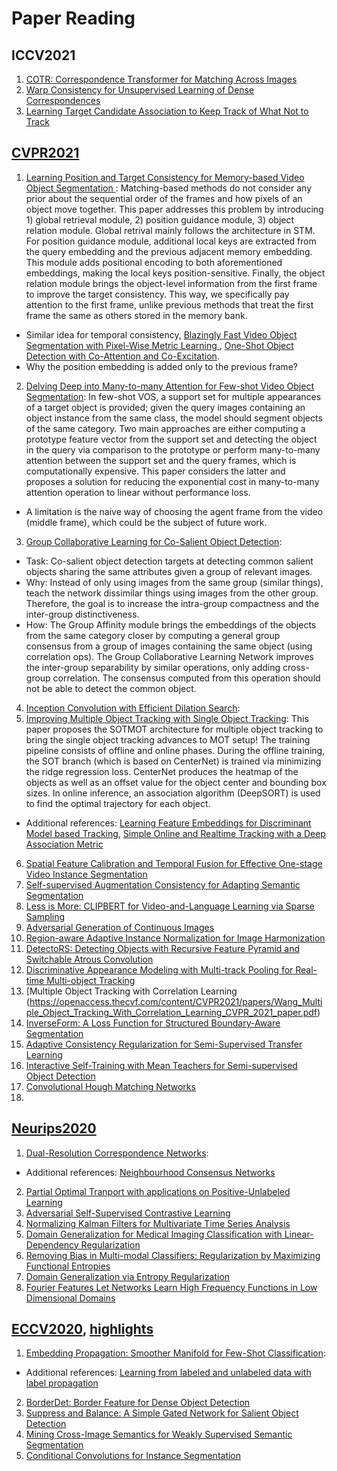 # Paper Reading
## ICCV2021
1) [COTR: Correspondence Transformer for Matching Across Images](https://github.com/ubc-vision/COTR)
2) [Warp Consistency for Unsupervised Learning of Dense Correspondences](https://arxiv.org/abs/2104.03308)
3) [Learning Target Candidate Association to Keep Track of What Not to Track](https://arxiv.org/abs/2103.16556)

## [CVPR2021](https://openaccess.thecvf.com/CVPR2021?day=2021-06-24)
1) [Learning Position and Target Consistency for Memory-based Video Object Segmentation
](https://arxiv.org/abs/2104.04329): Matching-based methods do not consider any prior about the sequential order of the frames and how pixels of an object move together.
This paper addresses this problem by introducing 1) global retrieval module, 2) position guidance module, 3) object relation module. Global retrival mainly follows the architecture in STM. For position guidance module, additional local keys are extracted from the query embedding and the previous adjacent memory embedding.
This module adds positional encoding to both aforementioned embeddings, making the local keys position-sensitive. 
Finally, the object relation module brings the object-level information from the first frame to improve the target consistency.
This way, we specifically pay attention to the first frame, unlike previous methods that treat the first frame the same as others stored in the memory bank. <br/>
* Similar idea for temporal consistency, [Blazingly Fast Video Object Segmentation with Pixel-Wise Metric Learning
](https://arxiv.org/abs/1804.03131), [One-Shot Object Detection with Co-Attention and Co-Excitation](https://github.com/timy90022/One-Shot-Object-Detection). <br/>
* Why the position embedding is added only to the previous frame?
2) [Delving Deep into Many-to-many Attention for Few-shot Video Object Segmentation](https://openaccess.thecvf.com/content/CVPR2021/papers/Chen_Delving_Deep_Into_Many-to-Many_Attention_for_Few-Shot_Video_Object_Segmentation_CVPR_2021_paper.pdf): In few-shot VOS, a support set for multiple appearances of a target object is provided; given the query images containing an object instance from the same class, the model should segment objects of the same category.
Two main approaches are either computing a prototype feature vector from the support set and detecting the object in the query via comparison to the prototype or perform many-to-many attention between the support set and the query frames, which is computationally expensive.
This paper considers the latter and proposes a solution for reducing the exponential cost in many-to-many attention operation to linear without performance loss. 
* A limitation is the naive way of choosing the agent frame from the video (middle frame), which could be the subject of future work. <br/>

3) [Group Collaborative Learning for Co-Salient Object Detection](https://arxiv.org/abs/2104.01108): <br/>
* Task: Co-salient object detection targets at detecting common salient objects sharing the same attributes given a group of relevant images. <br/>
* Why:  Instead of only using images from the same group (similar things), teach the network dissimilar things using images from the other group. Therefore, the goal is to increase the intra-group compactness and the inter-group distinctiveness.<br/>
* How: The Group Affinity module brings the embeddings of the objects from the same category closer by computing a general group consensus from a group of images containing the same object (using correlation ops). The Group Collaborative Learning Network improves the inter-group separability by similar operations, only adding cross-group correlation. The consensus computed from this operation should not be able to detect the common object.<br/>

4) [Inception Convolution with Efficient Dilation Search](https://arxiv.org/abs/2012.13587):
5) [Improving Multiple Object Tracking with Single Object Tracking](https://openaccess.thecvf.com/content/CVPR2021/papers/Zheng_Improving_Multiple_Object_Tracking_With_Single_Object_Tracking_CVPR_2021_paper.pdf): This paper proposes the SOTMOT architecture for multiple object tracking to bring the single object tracking advances to MOT setup!
The training pipeline consists of offline and online phases. 
During the offline training, the SOT branch (which is based on CenterNet) is trained via minimizing the ridge regression loss.
CenterNet produces the heatmap of the objects as well as an offset value for the object center and bounding box sizes.
In online inference, an association algorithm (DeepSORT) is used to find the optimal trajectory for each object. <br/>
* Additional references: [Learning Feature Embeddings for Discriminant Model based Tracking](https://arxiv.org/pdf/1906.10414.pdf), [Simple Online and Realtime Tracking with a Deep Association Metric](https://arxiv.org/abs/1703.07402)

6) [Spatial Feature Calibration and Temporal Fusion for Effective One-stage Video Instance Segmentation](https://arxiv.org/abs/2104.05606)
7) [Self-supervised Augmentation Consistency for Adapting Semantic Segmentation](https://arxiv.org/abs/2105.00097)
8) [Less is More: CLIPBERT for Video-and-Language Learning via Sparse Sampling](https://openaccess.thecvf.com/content/CVPR2021/papers/Lei_Less_Is_More_ClipBERT_for_Video-and-Language_Learning_via_Sparse_Sampling_CVPR_2021_paper.pdf)
9) [Adversarial Generation of Continuous Images](https://openaccess.thecvf.com/content/CVPR2021/papers/Skorokhodov_Adversarial_Generation_of_Continuous_Images_CVPR_2021_paper.pdf)
10) [Region-aware Adaptive Instance Normalization for Image Harmonization](https://openaccess.thecvf.com/content/CVPR2021/papers/Ling_Region-Aware_Adaptive_Instance_Normalization_for_Image_Harmonization_CVPR_2021_paper.pdf)
11) [DetectoRS: Detecting Objects with Recursive Feature Pyramid and Switchable Atrous Convolution](https://openaccess.thecvf.com/content/CVPR2021/papers/Qiao_DetectoRS_Detecting_Objects_With_Recursive_Feature_Pyramid_and_Switchable_Atrous_CVPR_2021_paper.pdf)
12) [Discriminative Appearance Modeling with Multi-track Pooling for Real-time Multi-object Tracking](https://openaccess.thecvf.com/content/CVPR2021/papers/Kim_Discriminative_Appearance_Modeling_With_Multi-Track_Pooling_for_Real-Time_Multi-Object_Tracking_CVPR_2021_paper.pdf)
13) [Multiple Object Tracking with Correlation Learning (https://openaccess.thecvf.com/content/CVPR2021/papers/Wang_Multiple_Object_Tracking_With_Correlation_Learning_CVPR_2021_paper.pdf)
14) [InverseForm: A Loss Function for Structured Boundary-Aware Segmentation](https://openaccess.thecvf.com/content/CVPR2021/papers/Borse_InverseForm_A_Loss_Function_for_Structured_Boundary-Aware_Segmentation_CVPR_2021_paper.pdf)
15) [Adaptive Consistency Regularization for Semi-Supervised Transfer Learning](https://openaccess.thecvf.com/content/CVPR2021/papers/Abuduweili_Adaptive_Consistency_Regularization_for_Semi-Supervised_Transfer_Learning_CVPR_2021_paper.pdf)
16) [Interactive Self-Training with Mean Teachers for Semi-supervised Object Detection](https://openaccess.thecvf.com/content/CVPR2021/papers/Yang_Interactive_Self-Training_With_Mean_Teachers_for_Semi-Supervised_Object_Detection_CVPR_2021_paper.pdf)
17) [Convolutional Hough Matching Networks](https://openaccess.thecvf.com/content/CVPR2021/papers/Min_Convolutional_Hough_Matching_Networks_CVPR_2021_paper.pdf)
18) []()


## [Neurips2020](https://proceedings.neurips.cc/paper/2020)
1) [Dual-Resolution Correspondence Networks](https://arxiv.org/abs/2006.08844):
* Additional references: [Neighbourhood Consensus Networks](https://arxiv.org/abs/1810.10510)
2) [Partial Optimal Tranport with applications on Positive-Unlabeled Learning](https://proceedings.neurips.cc/paper/2020/hash/1e6e25d952a0d639b676ee20d0519ee2-Abstract.html)
3) [Adversarial Self-Supervised Contrastive Learning](https://proceedings.neurips.cc/paper/2020/hash/1f1baa5b8edac74eb4eaa329f14a0361-Abstract.html)
4) [Normalizing Kalman Filters for Multivariate Time Series Analysis](https://proceedings.neurips.cc/paper/2020/hash/1f47cef5e38c952f94c5d61726027439-Abstract.html)
5) [Domain Generalization for Medical Imaging Classification with Linear-Dependency Regularization](https://proceedings.neurips.cc/paper/2020/hash/201d7288b4c18a679e48b31c72c30ded-Abstract.html)
6) [Removing Bias in Multi-modal Classifiers: Regularization by Maximizing Functional Entropies](https://proceedings.neurips.cc/paper/2020/hash/20d749bc05f47d2bd3026ce457dcfd8e-Abstract.html)
7) [Domain Generalization via Entropy Regularization](https://proceedings.neurips.cc/paper/2019/file/2974788b53f73e7950e8aa49f3a306db-Paper.pdf)
8) [Fourier Features Let Networks Learn High Frequency Functions in Low Dimensional Domains](https://bmild.github.io/fourfeat/)

## [ECCV2020](https://www.ecva.net/papers.php), [highlights](https://www.paperdigest.org/2020/08/eccv-2020-highlights/)
1) [Embedding Propagation: Smoother Manifold for Few-Shot Classification](https://arxiv.org/abs/2003.04151):
* Additional references: [Learning from labeled and unlabeled data with label propagation](http://mlg.eng.cam.ac.uk/zoubin/papers/CMU-CALD-02-107.pdf)
2) [ BorderDet: Border Feature for Dense Object Detection](https://www.ecva.net/papers/eccv_2020/papers_ECCV/html/2211_ECCV_2020_paper.php)
3) [Suppress and Balance: A Simple Gated Network for Salient Object Detection](https://www.ecva.net/papers/eccv_2020/papers_ECCV/html/2852_ECCV_2020_paper.php)
4) [Mining Cross-Image Semantics for Weakly Supervised Semantic Segmentation](https://www.ecva.net/papers/eccv_2020/papers_ECCV/html/3387_ECCV_2020_paper.php)
5) [Conditional Convolutions for Instance Segmentation](https://www.ecva.net/papers/eccv_2020/papers_ECCV/papers/123460273.pdf)
